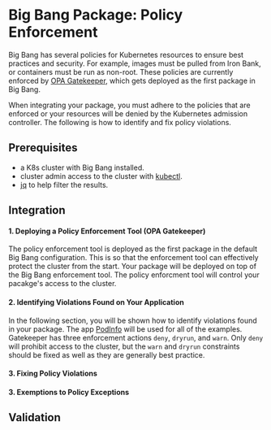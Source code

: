 # Big Bang Package: Policy Enforcement

Big Bang has several policies for Kubernetes resources to ensure best practices and security.  For example, images must be pulled from Iron Bank, or containers must be run as non-root.  These policies are currently enforced by [OPA Gatekeeper](https://repo1.dso.mil/platform-one/big-bang/apps/core/policy), which gets deployed as the first package in Big Bang.

When integrating your package, you must adhere to the policies that are enforced or your resources will be denied by the Kubernetes admission controller.  The following is how to identify and fix policy violations.

## Prerequisites

- a K8s cluster with Big Bang installed.
- cluster admin access to the cluster with [kubectl](https://kubernetes.io/docs/tasks/tools/).
- [jq](https://stedolan.github.io/jq/) to help filter the results.

## Integration

#### 1. Deploying a Policy Enforcement Tool (OPA Gatekeeper) 

The policy enforcement tool is deployed as the first package in the default Big Bang configuration. This is so that the enforcement tool can effectively protect the cluster from the start. Your package will be deployed on top of the Big Bang enforcement tool. The policy enforcment tool will control your pacakge's access to the cluster.

#### 2. Identifying Violations Found on Your Application

In the following section, you will be shown how to identify violations found in your package. The app [PodInfo](https://repo1.dso.mil/platform-one/big-bang/apps/sandbox/podinfo) will be used for all of the examples. Gatekeeper has three enforcement actions `deny`, `dryrun`, and `warn`. Only `deny` will prohibit access to the cluster, but the `warn` and `dryrun` constraints should be fixed as well as they are generally best practice.




#### 3. Fixing Policy Violations
#### 3. Exemptions to Policy Exceptions


## Validation
